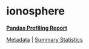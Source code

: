 # ionosphere

[**Pandas Profiling Report**](https://epistasislab.github.io/penn-ml-benchmarks/profile/ionosphere.html)

[Metadata](metadata.yaml) | [Summary Statistics](summary_stats.tsv)

